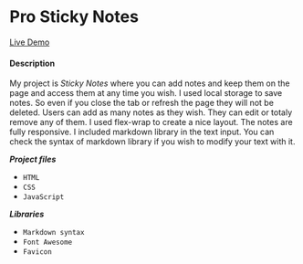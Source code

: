 # Pro Sticky Notes

<a href="https://akhmed0606.github.io/ProStickyNotes/" class="button">Live Demo</a>

#### Description
My project is *Sticky Notes* where you can add notes and keep them on the page and access them at any time you wish. I used local storage to save notes. So even if you close the tab or refresh the page they will not be deleted. Users can add as many notes as they wish. They can edit or totaly remove any of them. I used flex-wrap to create a nice layout. The notes are fully responsive. I included markdown library in the text input.
You can check the syntax of markdown library if you wish to modify your text with it.


***Project files***
- `HTML`
- `CSS`
- `JavaScript`


***Libraries***
- `Markdown syntax`
- `Font Awesome`
- `Favicon`
